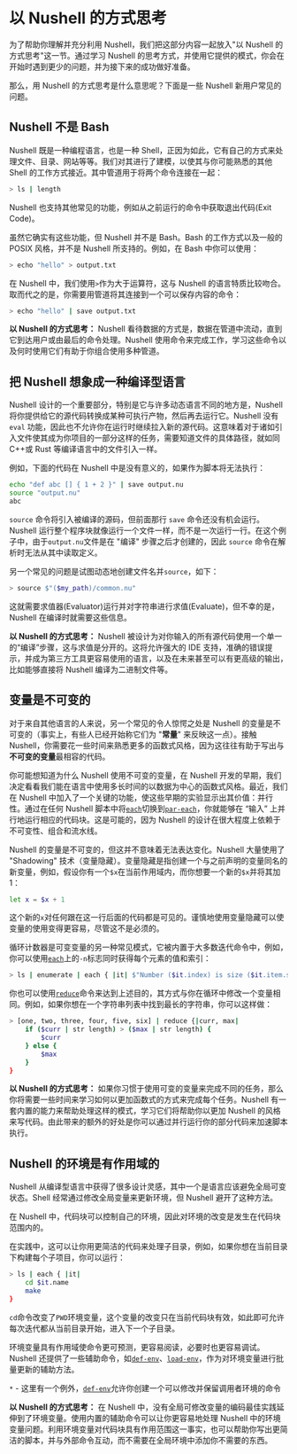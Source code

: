 # 以 Nushell 的方式思考

为了帮助你理解并充分利用 Nushell，我们把这部分内容一起放入"以 Nushell 的方式思考"这一节。通过学习 Nushell 的思考方式，并使用它提供的模式，你会在开始时遇到更少的问题，并为接下来的成功做好准备。

那么，用 Nushell 的方式思考是什么意思呢？下面是一些 Nushell 新用户常见的问题。

## Nushell 不是 Bash

Nushell 既是一种编程语言，也是一种 Shell，正因为如此，它有自己的方式来处理文件、目录、网站等等。我们对其进行了建模，以使其与你可能熟悉的其他 Shell 的工作方式接近。其中管道用于将两个命令连接在一起：

```bash
> ls | length
```

Nushell 也支持其他常见的功能，例如从之前运行的命令中获取退出代码(Exit Code)。

虽然它确实有这些功能，但 Nushell 并不是 Bash。Bash 的工作方式以及一般的 POSIX 风格，并不是 Nushell 所支持的。例如，在 Bash 中你可以使用：

```bash
> echo "hello" > output.txt
```

在 Nushell 中，我们使用`>`作为大于运算符，这与 Nushell 的语言特质比较吻合。取而代之的是，你需要用管道将其连接到一个可以保存内容的命令：

```bash
> echo "hello" | save output.txt
```

**以 Nushell 的方式思考：** Nushell 看待数据的方式是，数据在管道中流动，直到它到达用户或由最后的命令处理。Nushell 使用命令来完成工作，学习这些命令以及何时使用它们有助于你组合使用多种管道。

## 把 Nushell 想象成一种编译型语言

Nushell 设计的一个重要部分，特别是它与许多动态语言不同的地方是，Nushell 将你提供给它的源代码转换成某种可执行产物，然后再去运行它。Nushell 没有 `eval` 功能，因此也不允许你在运行时继续拉入新的源代码。这意味着对于诸如引入文件使其成为你项目的一部分这样的任务，需要知道文件的具体路径，就如同 C++或 Rust 等编译语言中的文件引入一样。

例如，下面的代码在 Nushell 中是没有意义的，如果作为脚本将无法执行：

```bash
echo "def abc [] { 1 + 2 }" | save output.nu
source "output.nu"
abc
```

`source` 命令将引入被编译的源码，但前面那行 `save` 命令还没有机会运行。Nushell 运行整个程序块就像运行一个文件一样，而不是一次运行一行。在这个例子中，由于`output.nu`文件是在 "编译" 步骤之后才创建的，因此 `source` 命令在解析时无法从其中读取定义。

另一个常见的问题是试图动态地创建文件名并`source`，如下：

```bash
> source $"($my_path)/common.nu"
```

这就需要求值器(Evaluator)运行并对字符串进行求值(Evaluate)，但不幸的是，Nushell 在编译时就需要这些信息。

**以 Nushell 的方式思考：** Nushell 被设计为对你输入的所有源代码使用一个单一的“编译”步骤，这与求值是分开的。这将允许强大的 IDE 支持，准确的错误提示，并成为第三方工具更容易使用的语言，以及在未来甚至可以有更高级的输出，比如能够直接将 Nushell 编译为二进制文件等。

## 变量是不可变的

对于来自其他语言的人来说，另一个常见的令人惊愕之处是 Nushell 的变量是不可变的（事实上，有些人已经开始称它们为 "**常量**" 来反映这一点）。接触 Nushell，你需要花一些时间来熟悉更多的函数式风格，因为这往往有助于写出与**不可变的变量**最相容的代码。

你可能想知道为什么 Nushell 使用不可变的变量，在 Nushell 开发的早期，我们决定看看我们能在语言中使用多长时间的以数据为中心的函数式风格。最近，我们在 Nushell 中加入了一个关键的功能，使这些早期的实验显示出其价值：并行性。通过在任何 Nushell 脚本中将[`each`](/commands/commands/each.md)切换到[`par-each`](/commands/commands/par-each.md)，你就能够在 “输入” 上并行地运行相应的代码块。这是可能的，因为 Nushell 的设计在很大程度上依赖于不可变性、组合和流水线。

Nushell 的变量是不可变的，但这并不意味着无法表达变化。Nushell 大量使用了 "Shadowing" 技术（变量隐藏）。变量隐藏是指创建一个与之前声明的变量同名的新变量，例如，假设你有一个`$x`在当前作用域内，而你想要一个新的`$x`并将其加 1：

```bash
let x = $x + 1
```

这个新的`x`对任何跟在这一行后面的代码都是可见的。谨慎地使用变量隐藏可以使变量的使用变得更容易，尽管这不是必须的。

循环计数器是可变变量的另一种常见模式，它被内置于大多数迭代命令中，例如，你可以使用[`each`](/commands/commands/each.md)上的`-n`标志同时获得每个元素的值和索引：

```bash
> ls | enumerate | each { |it| $"Number ($it.index) is size ($it.item.size)" }
```

你也可以使用[`reduce`](/commands/commands/reduce.md)命令来达到上述目的，其方式与你在循环中修改一个变量相同。例如，如果你想在一个字符串列表中找到最长的字符串，你可以这样做：

```bash
> [one, two, three, four, five, six] | reduce {|curr, max|
    if ($curr | str length) > ($max | str length) {
        $curr
    } else {
        $max
    }
}
```

**以 Nushell 的方式思考：** 如果你习惯于使用可变的变量来完成不同的任务，那么你将需要一些时间来学习如何以更加函数式的方式来完成每个任务。Nushell 有一套内置的能力来帮助处理这样的模式，学习它们将帮助你以更加 Nushell 的风格来写代码。由此带来的额外的好处是你可以通过并行运行你的部分代码来加速脚本执行。

## Nushell 的环境是有作用域的

Nushell 从编译型语言中获得了很多设计灵感，其中一个是语言应该避免全局可变状态。Shell 经常通过修改全局变量来更新环境，但 Nushell 避开了这种方法。

在 Nushell 中，代码块可以控制自己的环境，因此对环境的改变是发生在代码块范围内的。

在实践中，这可以让你用更简洁的代码来处理子目录，例如，如果你想在当前目录下构建每个子项目，你可以运行：

```bash
> ls | each { |it|
    cd $it.name
    make
}
```

`cd`命令改变了`PWD`环境变量，这个变量的改变只在当前代码块有效，如此即可允许每次迭代都从当前目录开始，进入下一个子目录。

环境变量具有作用域使命令更可预测，更容易阅读，必要时也更容易调试。Nushell 还提供了一些辅助命令，如[`def-env`](/commands/commands/def-env.md)、[`load-env`](/commands/commands/load-env.md)，作为对环境变量进行批量更新的辅助方法。

`*` - 这里有一个例外，[`def-env`](/commands/commands/def-env.md)允许你创建一个可以修改并保留调用者环境的命令

**以 Nushell 的方式思考：** 在 Nushell 中，没有全局可修改变量的编码最佳实践延伸到了环境变量。使用内置的辅助命令可以让你更容易地处理 Nushell 中的环境变量问题。利用环境变量对代码块具有作用范围这一事实，也可以帮助你写出更简洁的脚本，并与外部命令互动，而不需要在全局环境中添加你不需要的东西。
